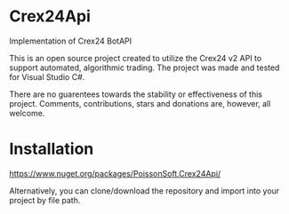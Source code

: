 # Crex24Api
Implementation of Crex24 BotAPI

This is an open source project created to utilize the Crex24 v2 API to support automated, algorithmic trading. The project was made and tested for Visual Studio C#.

There are no guarentees towards the stability or effectiveness of this project. Comments, contributions, stars and donations are, however, all welcome.

# Installation

https://www.nuget.org/packages/PoissonSoft.Crex24Api/

Alternatively, you can clone/download the repository and import into your project by file path.
